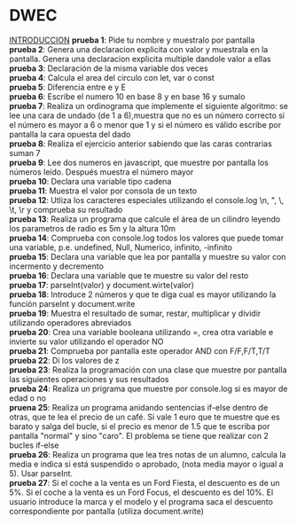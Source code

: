 # DWEC
<a href="https://github.com/laura1513/DWEC/tree/master/introduccion">INTRODUCCION</a>
  <b>prueba 1</b>: Pide tu nombre y muestralo por pantalla<br>
  <b>prueba 2</b>: Genera una declaracion explicita con valor y muestrala en la pantalla. Genera una declaracion explicita multiple dandole valor a ellas<br>
  <b>prueba 3</b>: Declaración de la misma variable dos veces<br>
  <b>prueba 4</b>: Calcula el area del circulo con let, var o const<br>
  <b>prueba 5</b>: Diferencia entre e y E<br>
  <b>prueba 6</b>: Escribe el numero 10 en base 8 y en base 16 y sumalo<br>
 <b>prueba 7</b>: Realiza un ordinograma que implemente el siguiente algoritmo:
            se lee una cara de undado (de 1 a 6),muestra que no es un número correcto si el número
            es mayor a 6 o menor que 1 y si el número es válido escribe por pantalla
            la cara opuesta del dado<br>
  <b>prueba 8</b>: Realiza el ejercicio anterior sabiendo que las caras contrarias suman 7<br>
  <b>prueba 9</b>: Lee dos numeros en javascript, que muestre por pantalla los
            números leído. Después muestra el número mayor<br>
  <b>prueba 10</b>: Declara una variable tipo cadena<br>
  <b>prueba 11</b>: Muestra el valor por consola de un texto<br>
  <b>prueba 12</b>: Utliza los caracteres especiales utilizando el console.log
             \n, \", \\, \t, \r y comprueba su resultado<br>
  <b>prueba 13</b>: Realiza un programa que calcule el área de un cilindro leyendo los
             parametros de radio es 5m y la altura 10m<br>
  <b>prueba 14</b>: Comprueba con console.log todos los valores que puede tomar
             una variable, p.e. undefined, Null, Numerico, infinito, -infinito<br>
  <b>prueba 15</b>: Declara una variable que lea por pantalla y muestre su valor con incermento y decremento<br>
  <b>prueba 16</b>: Declara una variable que te muestre su valor del resto<br>
  <b>prueba 17</b>: parseInt(valor) y document.wirte(valor)<br>
  <b>prueba 18</b>: Introduce 2 números y que te diga cual es mayor utilizando la función parseInt y document.write<br>
  <b>prueba 19</b>: Muestra el resultado de sumar, restar, multiplicar y dividir utilizando operadores abreviados<br>
  <b>prueba 20</b>: Crea una variable booleana utilizando =, crea otra variable e invierte su valor utilizando el operador NO<br>
  <b>prueba 21</b>: Comprueba por pantalla este operador AND con F/F,F/T,T/T<br>
  <b>prueba 22</b>: Di los valores de z<br>
  <b>prueba 23</b>: Realiza la programación con una clase que muestre por pantalla las siguientes operaciones y sus resultados<br>
  <b>prueba 24</b>: Realiza un prigrama que muestre por console.log si es mayor de edad o no<br>
  <b>pruena 25</b>: Realiza un programa anidando sentencias if-else dentro de otras, que te lea el precio de un café. Si vale 1 euro que te muestre que es barato
  y salga del bucle, si el precio es menor de 1.5 que te escriba por pantalla "normal" y sino "caro". El problema se tiene que realizar con 2 bucles if-else<br>
  <b>prueba 26</b>: Realiza un programa que lea tres notas de un alumno, calcula la media e indica si está suspendido o aprobado, (nota media mayor o igual a 5). Usar parseInt.<br>
  <b>prueba 27</b>: Si el coche a la venta es un Ford Fiesta, el descuento es de un 5%. Si el coche a la venta es un Ford Focus, el descuento es del 10%. El usuario introduce la marca y el modelo y el programa saca el descuento correspondiente por pantalla (utiliza document.write)<br>
